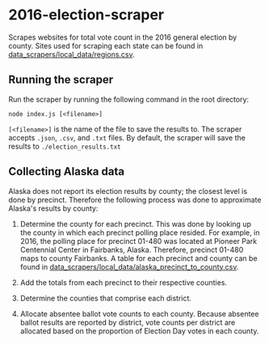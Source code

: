 # 2016-election-scraper

Scrapes websites for total vote count in the 2016 general election by county. Sites used for scraping each state can be found in [data_scrapers/local_data/regions.csv](data_scrapers/local_data/regions.csv).

## Running the scraper

Run the scraper by running the following command in the root directory:

`node index.js [<filename>]`

`[<filename>]` is the name of the file to save the results to. The scraper accepts `.json`, `.csv`, and `.txt` files. By default, the scraper will save the results to `./election_results.txt`

## Collecting Alaska data

Alaska does not report its election results by county; the closest level is done by precinct. Therefore the following process was done to approximate Alaska's results by county:

1. Determine the county for each precinct. This was done by looking up the county in which each precinct polling place resided. For example, in 2016, the polling place for precinct 01-480 was located at Pioneer Park Centennial Center in Fairbanks, Alaska. Therefore, precinct 01-480 maps to county Fairbanks. A table for each precinct and county can be found in [data_scrapers/local_data/alaska_precinct_to_county.csv](data_scrapers/local_data/alaska_precinct_to_county.csv).

2. Add the totals from each precinct to their respective counties.

3. Determine the counties that comprise each district.

4. Allocate absentee ballot vote counts to each county. Because absentee ballot results are reported by district, vote counts per district are allocated based on the proportion of Election Day votes in each county.
